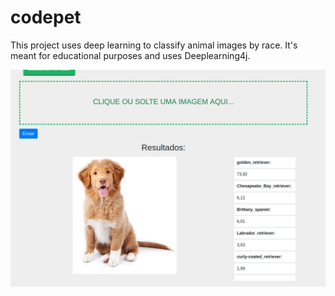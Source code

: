 # codepet

This project uses deep learning to classify animal images by race. It's meant for educational purposes and uses Deeplearning4j.

![Upload an image, see the results: ](https://github.com/CodeFleck/codepet/blob/master/src/main/resources/codepet.jpg)

